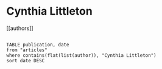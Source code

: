 # Cynthia Littleton

[[authors]]

```dataview

TABLE publication, date
from "articles"
where contains(flat(list(author)), "Cynthia Littleton")
sort date DESC

```